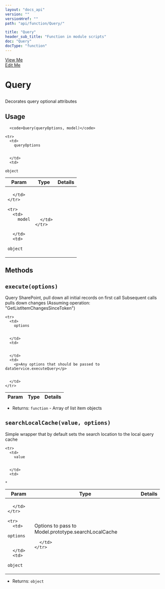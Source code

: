 ```yaml
---
layout: "docs_api"
version: ""
versionHref: ""
path: "api/function/Query/"

title: "Query"
header_sub_title: "Function in module scripts"
doc: "Query"
docType: "function"
---
```


<div class="improve-docs">
  <a href='http://github.com/scatcher/sp-angular/blob/master/app/scripts/services/model_srvc.js#L723'>
    View Me
  </a>
</div>
<div class="improve-docs">
  <a href='http://github.com/scatcher/sp-angular/edit/master/app/scripts/services/model_srvc.js#L723'>
    Edit Me
  </a>
</div>





<h1 class="api-title">

  Query



</h1>





Decorates query optional attributes










  <h2 id="usage">Usage</h2>
    
      <code>Query(queryOptions, model)</code>

    

    
<table class="table" style="margin:0;">
  <thead>
    <tr>
      <th>Param</th>
      <th>Type</th>
      <th>Details</th>
    </tr>
  </thead>
  <tbody>
    
    <tr>
      <td>
        queryOptions
        
        
      </td>
      <td>
        
  <code>object</code>
      </td>
      <td>
        
        
      </td>
    </tr>
    
    <tr>
      <td>
        model
        
        
      </td>
      <td>
        
  <code>object</code>
      </td>
      <td>
        
        
      </td>
    </tr>
    
  </tbody>
</table>

    

    


  
## Methods

<div id="execute"></div>
<h2>
  <code>execute(options)</code>

</h2>

Query SharePoint, pull down all initial records on first call
Subsequent calls pulls down changes (Assuming operation: "GetListItemChangesSinceToken")



<table class="table" style="margin:0;">
  <thead>
    <tr>
      <th>Param</th>
      <th>Type</th>
      <th>Details</th>
    </tr>
  </thead>
  <tbody>
    
    <tr>
      <td>
        options
        
        
      </td>
      <td>
        
  
      </td>
      <td>
        <p>Any options that should be passed to dataService.executeQuery</p>

        
      </td>
    </tr>
    
  </tbody>
</table>






* Returns: 
  <code>function</code> - Array of list item objects




<div id="searchLocalCache"></div>
<h2>
  <code>searchLocalCache(value, options)</code>

</h2>

Simple wrapper that by default sets the search location to the local query cache



<table class="table" style="margin:0;">
  <thead>
    <tr>
      <th>Param</th>
      <th>Type</th>
      <th>Details</th>
    </tr>
  </thead>
  <tbody>
    
    <tr>
      <td>
        value
        
        
      </td>
      <td>
        
  <code>*</code>
      </td>
      <td>
        
        
      </td>
    </tr>
    
    <tr>
      <td>
        options
        
        
      </td>
      <td>
        
  <code>object</code>
      </td>
      <td>
        <p>Options to pass to Model.prototype.searchLocalCache</p>

        
      </td>
    </tr>
    
  </tbody>
</table>






* Returns: 
  <code>object</code> 



  
  






